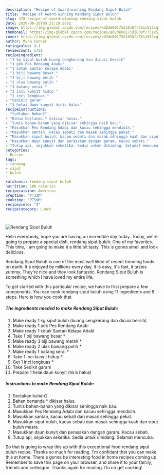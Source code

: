 ```yaml
---
description: "Recipe of Award-winning Rendang Siput Buluh"
title: "Recipe of Award-winning Rendang Siput Buluh"
slug: 470-recipe-of-award-winning-rendang-siput-buluh
date: 2020-09-26T05:25:28.285Z
image: https://img-global.cpcdn.com/recipes/ed2de00175d2830f/751x532cq70/rendang-siput-buluh-resipi-foto-utama.jpg
thumbnail: https://img-global.cpcdn.com/recipes/ed2de00175d2830f/751x532cq70/rendang-siput-buluh-resipi-foto-utama.jpg
cover: https://img-global.cpcdn.com/recipes/ed2de00175d2830f/751x532cq70/rendang-siput-buluh-resipi-foto-utama.jpg
author: Myra Conner
ratingvalue: 4.1
reviewcount: 5751
recipeingredient:
- "1 kg siput buluh buang cengkerang dan dicuci bersih"
- "1 pek Pes Rendang Adabi"
- "1 kotak Santan Kelapa Adabi"
- "1 biji bawang besar "
- "3 biji bawang merah "
- "2 ulas bawang putih "
- "1 batang serai "
- "1 inci kunyit hidup "
- "1 inci lengkuas "
- "Sedikit garam"
- "1 helai daun kunyit hiris halus"
recipeinstructions:
- "Sediakan bahan2"
- "Bahan bertanda * dikisar halus."
- "Tumis bahan-bahan yang dikisar sehingga naik bau."
- "Masukkan Pes Rendang Adabi dan kacau sehingga mendidih."
- "Masukkan santan, kacau sebati dan masak sehingga pekat."
- "Masukkan siput buluh, kacau sebati dan masak sehingga kuah dan siput buluh mesra."
- "Masukkan daun kunyit dan perasakan dengan garam. Kacau sebati."
- "Tutup api, sejukkan seketika. Sedia untuk dihidang. Selamat mencuba."
categories:
- Recipe
tags:
- rendang
- siput
- buluh

katakunci: rendang siput buluh 
nutrition: 106 calories
recipecuisine: American
preptime: "PT32M"
cooktime: "PT59M"
recipeyield: "4"
recipecategory: Lunch

---
```



![Rendang Siput Buluh](https://img-global.cpcdn.com/recipes/ed2de00175d2830f/751x532cq70/rendang-siput-buluh-resipi-foto-utama.jpg)

Hello everybody, hope you are having an incredible day today. Today, we're going to prepare a special dish, rendang siput buluh. One of my favorites. This time, I am going to make it a little bit tasty. This is gonna smell and look delicious.



Rendang Siput Buluh is one of the most well liked of recent trending foods on earth. It's enjoyed by millions every day. It is easy, it's fast, it tastes yummy. They're nice and they look fantastic. Rendang Siput Buluh is something which I have loved my entire life.


To get started with this particular recipe, we have to first prepare a few components. You can cook rendang siput buluh using 11 ingredients and 8 steps. Here is how you cook that.

<!--inarticleads1-->

##### The ingredients needed to make Rendang Siput Buluh:

1. Make ready 1 kg siput buluh (buang cengkerang dan dicuci bersih)
1. Make ready 1 pek Pes Rendang Adabi
1. Make ready 1 kotak Santan Kelapa Adabi
1. Take 1 biji bawang besar *
1. Make ready 3 biji bawang merah *
1. Make ready 2 ulas bawang putih *
1. Make ready 1 batang serai *
1. Take 1 inci kunyit hidup *
1. Get 1 inci lengkuas *
1. Take Sedikit garam
1. Prepare 1 helai daun kunyit (hiris halus)




<!--inarticleads2-->

##### Instructions to make Rendang Siput Buluh:

1. Sediakan bahan2
1. Bahan bertanda * dikisar halus.
1. Tumis bahan-bahan yang dikisar sehingga naik bau.
1. Masukkan Pes Rendang Adabi dan kacau sehingga mendidih.
1. Masukkan santan, kacau sebati dan masak sehingga pekat.
1. Masukkan siput buluh, kacau sebati dan masak sehingga kuah dan siput buluh mesra.
1. Masukkan daun kunyit dan perasakan dengan garam. Kacau sebati.
1. Tutup api, sejukkan seketika. Sedia untuk dihidang. Selamat mencuba.




So that is going to wrap this up with this exceptional food rendang siput buluh recipe. Thanks so much for reading. I'm confident that you can make this at home. There's gonna be interesting food in home recipes coming up. Remember to save this page on your browser, and share it to your family, friends and colleague. Thanks again for reading. Go on get cooking!
